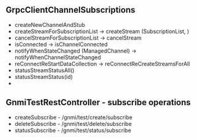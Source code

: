 ## GrpcClientChannelSubscriptions
 - createNewChannelAndStub
 - createStreamForSubscriptionList -> createStream (SubscriptionList, )
 - cancelStreamForSubscriptionList -> cancelStream
 - isConnected -> isChannelConnected
 - notifyWhenStateChanged (ManagedChannel) -> notifyWhenChannelStateChanged 
 - reConnectReStartDataCollection -> reConnectReCreateStreamsForAll
 - statusStreamStatusAll()
 - statusStreamStatus(id)
 - 
## GnmiTestRestController - subscribe operations 
 - createSubscribe - /gnmi/test/create/subscribe
 - deleteSubscribe - /gnmi/test/delete/subscribe
 - statusSubscribe - /gnmi/test/status/subscribe

